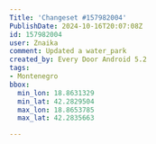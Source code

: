 ```yaml
---
Title: 'Changeset #157982004'
PublishDate: 2024-10-16T20:07:08Z
id: 157982004
user: Znaika
comment: Updated a water_park
created_by: Every Door Android 5.2
tags:
- Montenegro
bbox:
  min_lon: 18.8631329
  min_lat: 42.2829504
  max_lon: 18.8653785
  max_lat: 42.2835663

---
```

